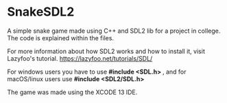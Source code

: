 # SnakeSDL2
A simple snake game made using C++ and SDL2 lib for a project in college. 
The code is explained within the files.


For more information about how SDL2 works and how to install it, visit Lazyfoo's tutorial.
https://lazyfoo.net/tutorials/SDL/

For windows users you have to use <b>#include <SDL.h> </b>, and for macOS/linux users use <b>#include <SDL2/SDL.h></b>

The game was made using the XCODE 13 IDE.
